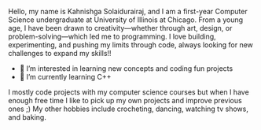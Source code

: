 Hello, my name is Kahnishga Solaidurairaj, and I am a first-year Computer Science undergraduate at University of Illinois at Chicago. From a young age, I have been drawn to creativity—whether through art, design, or problem-solving—which led me to programming. I love building, experimenting, and pushing my limits through code, always looking for new challenges to expand my skills!!

- 👀 I’m interested in learning new concepts and coding fun projects
- 🌱 I’m currently learning C++

I mostly code projects with my computer science courses but when I have enough free time I like to pick up my own projects and improve previous ones ;) 
My other hobbies include crocheting, dancing, watching tv shows, and baking.

<!---
KahnishgaSolaidurairaj/KahnishgaSolaidurairaj is a ✨ special ✨ repository because its `README.md` (this file) appears on your GitHub profile.
You can click the Preview link to take a look at your changes.
--->

